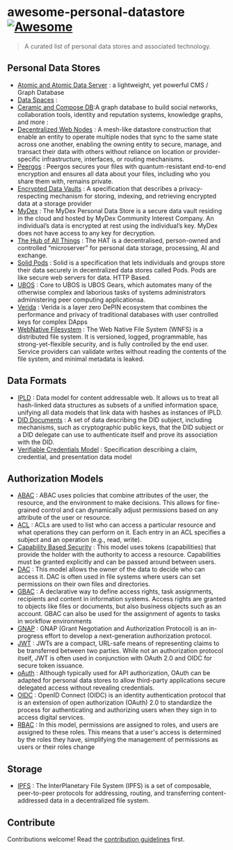 # awesome-personal-datastore [![Awesome](https://awesome.re/badge.svg)](https://awesome.re)

> A curated list of personal data stores and associated technology.

## Personal Data Stores

- [Atomic and Atomic Data Server](https://atomicserver.eu/) : a lightweight, yet powerful CMS / Graph Database
- [Data Spaces]() : 
- [Ceramic and Compose DB](https://ceramic.network/composedb):A graph database to build social networks, collaboration tools, identity and reputation systems, knowledge graphs, and more : 
- [Decentralized Web
  Nodes](https://identity.foundation/decentralized-web-node/spec/) : A mesh-like datastore construction that enable an entity to operate multiple nodes that sync to the same state across one another, enabling the owning entity to secure, manage, and transact their data with others without reliance on location or provider-specific infrastructure, interfaces, or routing mechanisms.
- [Peergos](https://peergos.org/) : Peergos secures your files with quantum-resistant end-to-end encryption and ensures all data about your files, including who you share them with, remains private.
- [Encrypted Data
  Vaults](https://digitalbazaar.github.io/encrypted-data-vaults/) : A
  specification that describes a privacy-respecting mechanism for storing, indexing, and retrieving encrypted data at a storage provider
- [MyDex](https://mydex.org/) : The MyDex Personal Data Store is a secure data vault residing in the
  cloud and hosted by MyDex Community Interest Company. An individual’s data is
  encrypted at rest using the individual’s key. MyDex does not have access to
  any key for decryption.  
- [The Hub of All Things](https://www.hubofallthings.com/) : The HAT is a decentralised, person-owned and controlled “microserver” for personal data storage, processing, AI and exchange.
- [Solid Pods](https://solidproject.org/) : Solid is a specification that lets
  individuals and groups store their data securely in decentralized data stores
  called Pods. Pods are like secure web servers for data. HTTP Based.
- [UBOS]( https://ubos.net/docs/architecture/) : Core to UBOS is UBOS Gears, which automates many of the otherwise complex and laborious tasks of systems administrators administering peer computing applicationsa.
- [Verida](https://www.verida.network/) :  Verida is a layer zero DePIN ecosystem that combines the performance and privacy of traditional databases with user controlled keys for complex DApps
- [WebNative Filesystem](https://github.com/wnfs-wg) : The Web Native File System (WNFS) is a distributed file system. It is versioned, logged, programmable, has strong-yet-flexible security, and is fully controlled by the end user. Service providers can validate writes without reading the contents of the file system, and minimal metadata is leaked.

## Data Formats

- [IPLD](https://ipld.io/) :  Data model for content addressable web. It allows us to treat all hash-linked data structures as subsets of a unified information space, unifying all data models that link data with hashes as instances of IPLD.
- [DID Documents](https://www.w3.org/TR/did-core/) : A set of data describing the DID subject, including mechanisms, such as cryptographic public keys, that the DID subject or a DID delegate can use to authenticate itself and prove its association with the DID.
- [Verifiable Credentials Model](https://www.w3.org/TR/vc-data-model/) : Specification describing a claim,
  credential, and presentation data model

## Authorization Models

- [ABAC](https://en.wikipedia.org/wiki/Attribute-based_access_control) : ABAC uses policies that combine attributes of the user, the resource, and the environment to make decisions. This allows for fine-grained control and can dynamically adjust permissions based on any attribute of the user or resource.
- [ACL](https://en.wikipedia.org/wiki/Access-control_list) : ACLs are used to list who can access a particular resource and what operations they can perform on it. Each entry in an ACL specifies a subject and an operation (e.g., read, write).
- [Capability Based Security](https://en.wikipedia.org/wiki/Capability-based_security) : This model uses tokens (capabilities) that provide the holder with the authority to access a resource. Capabilities must be granted explicitly and can be passed around between users.
- [DAC](https://en.wikipedia.org/wiki/Discretionary_access_control) : This model allows the owner of the data to decide who can access it. DAC is often used in file systems where users can set permissions on their own files and directories. 
- [GBAC](https://en.wikipedia.org/wiki/Graph-based_access_control) :  A declarative way to define access rights, task assignments, recipients and content in information systems. Access rights are granted to objects like files or documents, but also business objects such as an account. GBAC can also be used for the assignment of agents to tasks in workflow environments
- [GNAP](https://oauth.net/gnap/) : GNAP (Grant Negotiation and Authorization Protocol) is an in-progress effort to develop a next-generation authorization protocol. 
- [JWT](https://jwt.io/) : JWTs are a compact, URL-safe means of representing claims to be transferred between two parties. While not an authorization protocol itself, JWT is often used in conjunction with OAuth 2.0 and OIDC for secure token issuance.
- [oAuth](https://oauth.net/2/) : Although typically used for API authorization, OAuth can be adapted for personal data stores to allow third-party applications secure delegated access without revealing credentials.
- [OIDC](https://openid.net/developers/how-connect-works/) : OpenID Connect (OIDC) is an identity authentication protocol that is an extension of open authorization (OAuth) 2.0 to standardize the process for authenticating and authorizing users when they sign in to access digital services.
- [RBAC](https://en.wikipedia.org/wiki/Role-based_access_control) : In this model, permissions are assigned to roles, and users are assigned to these roles. This means that a user's access is determined by the roles they have, simplifying the management of permissions as users or their roles change

## Storage

- [IPFS](https://ipfs.tech/) : The InterPlanetary File System (IPFS) is a set of composable, peer-to-peer protocols for addressing, routing, and transferring content-addressed data in a decentralized file system.

## Contribute

Contributions welcome! Read the [contribution guidelines](contributing.md) first.
